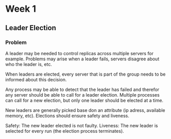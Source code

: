 # Week 1

## Leader Election

### Problem

A leader may be needed to control replicas across multiple servers for example. Problems may arise when a leader fails, servers disagree about who the leader is, etc.

When leaders are elected, every server that is part of the group needs to be informed about this decision.

Any process may be able to detect that the leader has failed and therefor any server should be able to call for a leader election. Multiple processes can call for a new election, but only one leader should be elected at a time.

New leaders are generally picked base don an attribute (ip adress, available memory, etc). Elections should ensure safety and liveness.

Safety: The new leader elected is not faulty.
Liveness: The new leader is selected for every run (the election process terminates).
